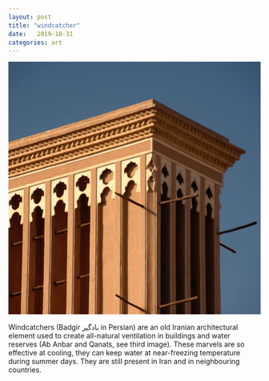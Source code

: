 ```yaml
---
layout: post
title: "windcatcher"
date:   2019-10-31
categories: art
---
```


![windcatcher](/img/arts/windcatcher.jpg)

<span class='image-details'>
Windcatchers (Badgir بادگیر in Persian) are an old Iranian architectural element used to create all-natural ventilation in buildings and water reserves (Ab Anbar and Qanats, see third image). These marvels are so effective at cooling, they can keep water at near-freezing temperature during summer days. They are still present in Iran and in neighbouring countries.
</span>
